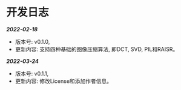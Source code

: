 # 开发日志

***2022-02-18***

- 版本号: v0.1.0, 
- 更新内容: 支持四种基础的图像压缩算法, 即DCT, SVD, PIL和RAISR。

***2022-03-24***

- 版本号: v0.1.1,
- 更新内容: 修改License和添加作者信息。